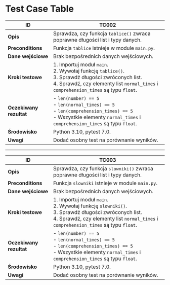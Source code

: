 # Test Case Table

| ID   | TC002 |
|------|--------------------------|
| **Opis** | Sprawdza, czy funkcja `tablice()` zwraca poprawne długości list i typy danych. |
| **Preconditions** | Funkcja `tablice` istnieje w module `main.py`. |
| **Dane wejściowe** | Brak bezpośrednich danych wejściowych. |
| **Kroki testowe** | 1. Importuj moduł `main`.<br> 2. Wywołaj funkcję `tablice()`.<br> 3. Sprawdź długości zwróconych list.<br> 4. Sprawdź, czy elementy list `normal_times` i `comprehension_times` są typu `float`. |
| **Oczekiwany rezultat** | - `len(number) == 5`<br> - `len(normal_times) == 5`<br> - `len(comprehension_times) == 5`<br> - Wszystkie elementy `normal_times` i `comprehension_times` są typu `float`. |
| **Środowisko** | Python 3.10, pytest 7.0. |
| **Uwagi** | Dodać osobny test na porównanie wyników. |

---

| ID   | TC003 |
|------|--------------------------|
| **Opis** | Sprawdza, czy funkcja `slowniki()` zwraca poprawne długości list i typy danych. |
| **Preconditions** | Funkcja `slowniki` istnieje w module `main.py`. |
| **Dane wejściowe** | Brak bezpośrednich danych wejściowych. |
| **Kroki testowe** | 1. Importuj moduł `main`.<br> 2. Wywołaj funkcję `slowniki()`.<br> 3. Sprawdź długości zwróconych list.<br> 4. Sprawdź, czy elementy list `normal_times` i `comprehension_times` są typu `float`. |
| **Oczekiwany rezultat** | - `len(number) == 5`<br> - `len(normal_times) == 5`<br> - `len(comprehension_times) == 5`<br> - Wszystkie elementy `normal_times` i `comprehension_times` są typu `float`. |
| **Środowisko** | Python 3.10, pytest 7.0. |
| **Uwagi** | Dodać osobny test na porównanie wyników. |